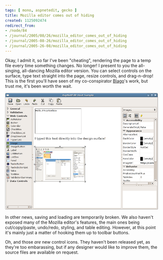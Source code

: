 ```yaml
---
tags: [ mono, aspnetedit, gecko ]
title: Mozilla editor comes out of hiding
created: 1125092474
redirect_from:
- /node/84
- /journal/2005/08/26/mozilla_editor_comes_out_of_hiding
- /journal/2005-08-26/mozilla_editor_comes_out_of_hiding
- /journal/2005-26-08/mozilla_editor_comes_out_of_hiding
---
```

Okay, I admit it, so far I've been "cheating", rendering the page to a temp file
every time something changes. No longer! I present to you the all-singing,
all-dancing Mozilla editor version. You can select controls on the surface, type
text straight into the page, resize controls, and drag-n-drop! This is the first
you'll have seen of my co-conspirator [Blago](http://www.dachev.com/blog)'s
work, but trust me, it's been worth the wait.<!--break-->

![Screenshot of the AspNetEdit designer](/files/images/MonoScreenshots/AspNetEdit3.png)

In other news, saving and loading are temporarily broken. We also haven't
exposed many of the Mozilla editor's features, the main ones being
cut/copy/paste, undo/redo, styling, and table editing. However, at this point
it's mainly just a matter of hooking them up to toolbar buttons.

Oh, and those _are_ new control icons. They haven't been released yet, as
they're too embarassing, but if any designer would like to improve them, the
source files are available on request.